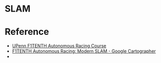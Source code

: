 # SLAM

# Reference
 * [UPenn F1TENTH Autonomous Racing Course](https://www.youtube.com/watch?v=zENhppcxwzY&list=PL7rtKJAz_mPdQ6fdpDkis9WrARUINneLp)
 * [F1TENTH Autonomous Racing: Modern SLAM - Google Cartographer](https://www.youtube.com/watch?v=L51S2RVu-zc)
 * 
